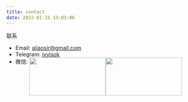 ```yaml
---
title: contact
date: 2022-01-15 15:03:06
---
```

联系
- Email: ajiaosir@gmail.com
- Telegram: [ivyisok](https://t.me/ivyisok)
- 微信: <img style="display:inline-block;vertical-align:top;margin-left: 0" src="https://pica.zhimg.com/80/v2-ff5338af812d1ed518bf2c55ef7de9a9_720w.jpeg" width="200" height="100"><img style="display:inline-block;vertical-align:top;margin-left: 0" src="https://pic2.zhimg.com/80/v2-68be90bb670a7ff47260744a25e8f450_720w.jpeg" width="200" height="100">
